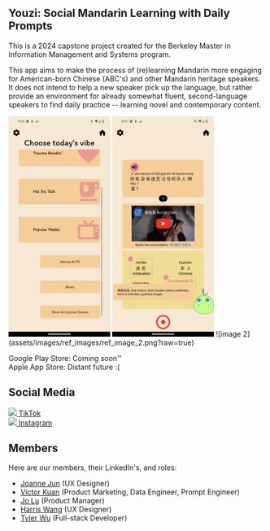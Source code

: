 ## Youzi: Social Mandarin Learning with Daily Prompts
This is a 2024 capstone project created for the Berkeley Master in Information Management and Systems program.

This app aims to make the process of (re)learning Mandarin more engaging for American-born Chinese (ABC's) and other Mandarin heritage speakers.
It does not intend to help a new speaker pick up the language, but rather provide an environment for already somewhat fluent, second-language speakers to find daily practice -- learning novel and contemporary content.

<img src="assets/images/ref_images/ref_image_1.png" alt="image1" width="200"/>
<img src="assets/images/ref_images/ref_image_2.png" alt="image2" width="200"/>
![image 2](assets/images/ref_images/ref_image_2.png?raw=true)

Google Play Store: Coming soon™️  
Apple App Store: Distant future :(  

## Social Media
[<img src="https://github.com/tylerwu2222/youzi-mobile/assets/46389320/7ee29059-8bfc-494c-b916-668c47bdb7a8" width="24"> TikTok][1]  
[<img src="https://github.com/tylerwu2222/youzi-mobile/assets/46389320/3586df4d-81f7-4106-9fff-9410aef0a117" width="24"> Instagram][2]  

## Members
Here are our members, their LinkedIn's, and roles:
- [Joanne Jun](https://www.linkedin.com/in/jun-j/) (UX Designer)
- [Victor Kuan](https://www.linkedin.com/in/vkuan/) (Product Marketing, Data Engineer, Prompt Engineer)
- [Jo Lu](https://www.linkedin.com/in/jovan-lu/) (Product Manager)
- [Harris Wang](https://www.linkedin.com/in/harriswangchunyin/) (UX Designer)
- [Tyler Wu](https://www.linkedin.com/in/tyler-wu/) (Full-stack Developer)

[1]: https://www.tiktok.com/@youzichinese
[2]: https://www.instagram.com/tinykelv/
